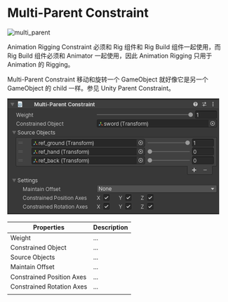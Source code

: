# Multi-Parent Constraint

![multi_parent](Image/multi_parent.gif)

Animation Rigging Constraint 必须和 Rig 组件和 Rig Build 组件一起使用，而 Rig Build 组件必须和 Animator 一起使用，因此 Animation Rigging 只用于 Animation 的 Rigging。

Multi-Parent Constraint 移动和旋转一个 GameObject 就好像它是另一个 GameObject 的 child 一样。参见 Unity Parent Constraint。

![multi_parent_component](Image/multi_parent_component.png)

| Properties | Description | 
| --- | --- |
| Weight | ... | 
| Constrained Object | ... | 
| Source Objects | ... | 
| Maintain Offset | ... | 
| Constrained Position Axes | ... | 
| Constrained Rotation Axes | ... | 
| | |
